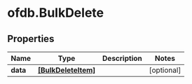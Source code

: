 # ofdb.BulkDelete

## Properties

Name | Type | Description | Notes
------------ | ------------- | ------------- | -------------
**data** | [**[BulkDeleteItem]**](BulkDeleteItem.md) |  | [optional] 



